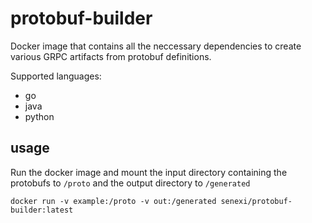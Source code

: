 # protobuf-builder

Docker image that contains all the neccessary dependencies to create various GRPC artifacts 
from protobuf definitions.

Supported languages:
- go
- java
- python
 
## usage

Run the docker image and mount the input directory containing the protobufs to `/proto` and the 
output directory to `/generated` 

```
docker run -v example:/proto -v out:/generated senexi/protobuf-builder:latest
```
